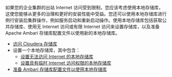 如果您的企业集群的出站 Internet 访问受到限制，您应该考虑使用本地存储库，这使您能够从更多的治理和更好的安装性能中受益。您还可以使用本地存储库进行例行安装后集群操作，例如服务启动和重新启动操作。使用本地存储库包括获取公共存储库、使用无 Internet 访问或有限 Internet 访问来设置存储库，以及准备 Apache Ambari 存储库配置文件以使用新的本地存储库。

- [访问 Cloudera 存储库]($AccessingClouderaRepositories)
- 设置一个本地存储库，其中包含：
  - [设置无法访问 Internet 的本地存储库]($SettingUpALocalRepositoryWithNoInternetAccess)
  - [设置具有临时 Internet 访问权限的本地存储库]($SettingUpALocalRepositoryWithTemporaryInternetAcce)
- [准备 Ambari 存储库配置文件以使用本地存储库]($PreparingTheAmbariRepositoryConfigurationFileToUse)
